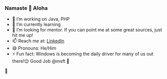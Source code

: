 ### Namaste 🙏 Aloha


<!--
**drigio/drigio** is a ✨ _special_ ✨ repository because its `README.md` (this file) appears on your GitHub profile.

Here are some ideas to get you started:

- 🔭 I’m currently working on ...
- 🌱 I’m currently learning ...
- 👯 I’m looking to collaborate on ...
- 🤔 I’m looking for help with ...
- 💬 Ask me about ...
- 📫 How to reach me: ...
- 😄 Pronouns: ...
- ⚡ Fun fact: ...
-->

- 🔭 I’m working on Java, PHP
- 🌱 I’m currently learning 
- 🤔 I’m looking for mentor. If you can point me at some great sources, just hit me up!
- 📫 Reach me at: [LinkedIn](https://www.linkedin.com/in/ansar-dauletbayev-8b6630a3/) 
- 😄 Pronouns: He/Him
- ⚡ Fun fact: Windows is becoming the daily driver for many of us out there!😉 Good Job @msft 🙌  

 🧐 

